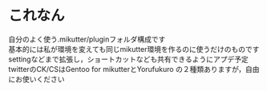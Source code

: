 # これなん
自分のよく使う.mikutter/pluginフォルダ構成です<br>
基本的には私が環境を変えても同じmikutter環境を作るのに使うだけのものです
settingなどまで拡張し，ショートカットなども共有できるようにアプデ予定<br>
twitterのCK/CSはGentoo for mikutterとYorufukuro の２種類ありますが，自由にお使いください

